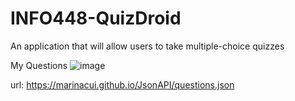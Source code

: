 # INFO448-QuizDroid

An application that will allow users to take multiple-choice quizzes

My Questions
![image](https://github.com/SamRitian/INFO448-QuizDroid/assets/81746318/970c56f7-9fe2-4674-8c3f-48025d9ffbc4)

url: https://marinacui.github.io/JsonAPI/questions.json

